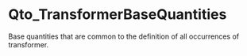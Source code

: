 # Qto_TransformerBaseQuantities

Base quantities that are common to the definition of all occurrences of transformer.<!-- end of definition -->

